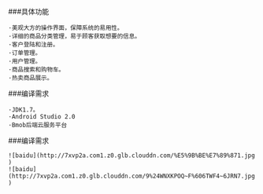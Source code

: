 ###具体功能    

    ·美观大方的操作界面，保障系统的易用性。  
    ·详细的商品分类管理，易于顾客获取想要的信息。   
    ·客户登陆和注册。  
    ·订单管理。  
    ·用户管理。  
    ·商品搜索和购物车。  
    ·热卖商品展示。  
      
        
        
###编译需求  

    ·JDK1.7。  
    ·Android Studio 2.0  
    ·Bmob后端云服务平台  
      
      
###编译需求    

    ![baidu](http://7xvp2a.com1.z0.glb.clouddn.com/%E5%9B%BE%E7%89%871.jpg )
    ![baidu](http://7xvp2a.com1.z0.glb.clouddn.com/9%24WNXKPOQ~F%606TWF4~6JRN7.jpg )
  
